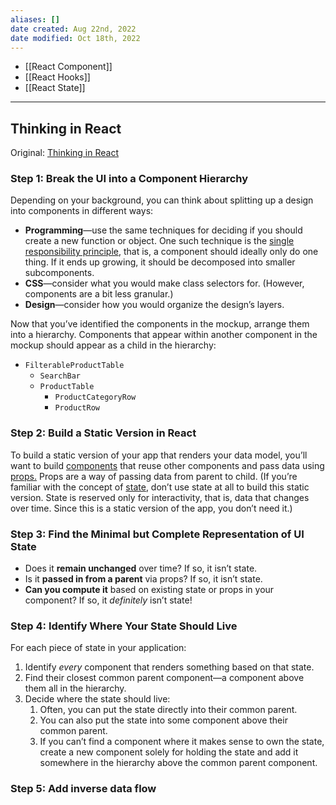 ```yaml
---
aliases: []
date created: Aug 22nd, 2022
date modified: Oct 18th, 2022
---
```

- [[React Component]]
- [[React Hooks]]
- [[React State]]

___

## Thinking in React
Original: [Thinking in React](https://beta.reactjs.org/learn/thinking-in-react)

### Step 1: Break the UI into a Component Hierarchy
Depending on your background, you can think about splitting up a design into components in different ways:
- **Programming**—use the same techniques for deciding if you should create a new function or object. One such technique is the [single responsibility principle](https://en.wikipedia.org/wiki/Single_responsibility_principle), that is, a component should ideally only do one thing. If it ends up growing, it should be decomposed into smaller subcomponents.
- **CSS**—consider what you would make class selectors for. (However, components are a bit less granular.)
- **Design**—consider how you would organize the design’s layers.  

Now that you’ve identified the components in the mockup, arrange them into a hierarchy. Components that appear within another component in the mockup should appear as a child in the hierarchy:
- `FilterableProductTable`
    - `SearchBar`
    - `ProductTable`
        - `ProductCategoryRow`
        - `ProductRow`

### Step 2: Build a Static Version in React
To build a static version of your app that renders your data model, you’ll want to build [components](https://beta.reactjs.org/learn/your-first-component) that reuse other components and pass data using [props.](https://beta.reactjs.org/learn/passing-props-to-a-component) Props are a way of passing data from parent to child. (If you’re familiar with the concept of [state](https://beta.reactjs.org/learn/state-a-components-memory), don’t use state at all to build this static version. State is reserved only for interactivity, that is, data that changes over time. Since this is a static version of the app, you don’t need it.)

### Step 3: Find the Minimal but Complete Representation of UI State
- Does it **remain unchanged** over time? If so, it isn’t state.
- Is it **passed in from a parent** via props? If so, it isn’t state.
- **Can you compute it** based on existing state or props in your component? If so, it _definitely_ isn’t state!

### Step 4: Identify Where Your State Should Live
For each piece of state in your application:

1. Identify _every_ component that renders something based on that state.
2. Find their closest common parent component—a component above them all in the hierarchy.
3. Decide where the state should live:
    1. Often, you can put the state directly into their common parent.
    2. You can also put the state into some component above their common parent.
    3. If you can’t find a component where it makes sense to own the state, create a new component solely for holding the state and add it somewhere in the hierarchy above the common parent component.

### Step 5: Add inverse data flow
